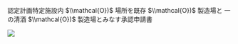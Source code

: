 認定計画特定施設内 $\\mathcal{O})$ 場所を既存 $\\mathcal{O})$ 製造場と 一の清酒 $\\mathcal{O})$ 製造場とみなす承認申請書

![](https://www.nta.go.jp/tmp/898ef533-4033-44fa-a9da-9aa4f534121e/images/58f84025dcd5408cb05e4ffbdbe9e469bb1cc813bf8e4ca8f786ede708486b7b.jpg)